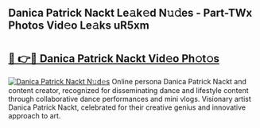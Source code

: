 ## Danica Patrick Nackt Le𝚊k𝚎d N𝚞𝚍es - Part-TWx Photos Vid𝚎o Le𝚊ks uR5xm

# <h2><a href="http://fb18hq.evod.top/?m=Danica+Patrick+Nackt">🔗 👉🔴 Danica Patrick Nackt Vid𝚎o Ph𝚘t𝚘s</a></h2>

[![Danica Patrick Nackt N𝚞d𝚎s](https://i.imgur.com/8V9OHl7.gif)](http://fb18hq.evod.top/?m=Danica+Patrick+Nackt)
Online persona Danica Patrick Nackt and content creator, recognized for disseminating dance and lifestyle content through collaborative dance performances and mini vlogs. Visionary artist Danica Patrick Nackt, celebrated for their creative genius and innovative approach to art. 
